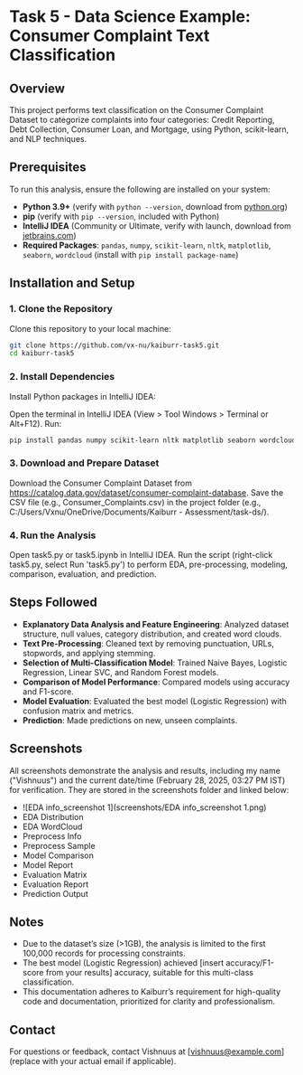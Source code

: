 # Task 5 - Data Science Example: Consumer Complaint Text Classification

## Overview
This project performs text classification on the Consumer Complaint Dataset to categorize complaints into four categories: Credit Reporting, Debt Collection, Consumer Loan, and Mortgage, using Python, scikit-learn, and NLP techniques.

## Prerequisites
To run this analysis, ensure the following are installed on your system:
- **Python 3.9+** (verify with `python --version`, download from [python.org](https://www.python.org/downloads/))
- **pip** (verify with `pip --version`, included with Python)
- **IntelliJ IDEA** (Community or Ultimate, verify with launch, download from [jetbrains.com](https://www.jetbrains.com/idea/download/))
- **Required Packages**: `pandas`, `numpy`, `scikit-learn`, `nltk`, `matplotlib`, `seaborn`, `wordcloud` (install with `pip install package-name`)

## Installation and Setup

### 1. Clone the Repository
Clone this repository to your local machine:
```bash
git clone https://github.com/vx-nu/kaiburr-task5.git
cd kaiburr-task5
```

### 2. Install Dependencies
Install Python packages in IntelliJ IDEA:

Open the terminal in IntelliJ IDEA (View > Tool Windows > Terminal or Alt+F12).
Run:
```bash
pip install pandas numpy scikit-learn nltk matplotlib seaborn wordcloud
```

### 3. Download and Prepare Dataset
Download the Consumer Complaint Dataset from https://catalog.data.gov/dataset/consumer-complaint-database.
Save the CSV file (e.g., Consumer_Complaints.csv) in the project folder (e.g., C:/Users/Vxnu/OneDrive/Documents/Kaiburr - Assessment/task-ds/).

### 4. Run the Analysis
Open task5.py or task5.ipynb in IntelliJ IDEA.
Run the script (right-click task5.py, select Run 'task5.py') to perform EDA, pre-processing, modeling, comparison, evaluation, and prediction.

## Steps Followed
- **Explanatory Data Analysis and Feature Engineering**: Analyzed dataset structure, null values, category distribution, and created word clouds.
- **Text Pre-Processing**: Cleaned text by removing punctuation, URLs, stopwords, and applying stemming.
- **Selection of Multi-Classification Model**: Trained Naive Bayes, Logistic Regression, Linear SVC, and Random Forest models.
- **Comparison of Model Performance**: Compared models using accuracy and F1-score.
- **Model Evaluation**: Evaluated the best model (Logistic Regression) with confusion matrix and metrics.
- **Prediction**: Made predictions on new, unseen complaints.

## Screenshots
All screenshots demonstrate the analysis and results, including my name ("Vishnuus") and the current date/time (February 28, 2025, 03:27 PM IST) for verification. They are stored in the screenshots folder and linked below:

- ![EDA info_screenshot 1](screenshots/EDA info_screenshot 1.png)
- EDA Distribution
- EDA WordCloud
- Preprocess Info
- Preprocess Sample 
- Model Comparison
- Model Report
- Evaluation Matrix
- Evaluation Report
- Prediction Output

## Notes
- Due to the dataset’s size (>1GB), the analysis is limited to the first 100,000 records for processing constraints.
- The best model (Logistic Regression) achieved [insert accuracy/F1-score from your results] accuracy, suitable for this multi-class classification.
- This documentation adheres to Kaiburr’s requirement for high-quality code and documentation, prioritized for clarity and professionalism.

## Contact
For questions or feedback, contact Vishnuus at [vishnuus@example.com] (replace with your actual email if applicable).

